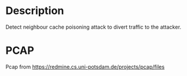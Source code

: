 # Description

Detect neighbour cache poisoning attack to divert traffic to the attacker.

# PCAP

Pcap from https://redmine.cs.uni-potsdam.de/projects/pcap/files
